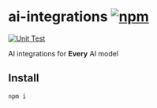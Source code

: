 # ai-integrations [![npm](https://img.shields.io/npm/v/ai-integrations.svg)](https://npmjs.com/package/ai-integrations)

[![Unit Test](https://github.com/antonandresen/ai-integrations/actions/workflows/unit-test.yml/badge.svg)](https://github.com/sxzz/ai-integrations/actions/workflows/unit-test.yml)

AI integrations for **Every** AI model

## Install

```bash
npm i
```

